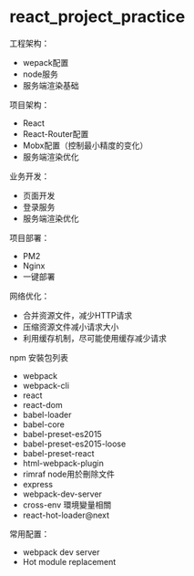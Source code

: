 # react_project_practice

工程架构：

* wepack配置
* node服务
* 服务端渲染基础

项目架构：

* React
* React-Router配置
* Mobx配置（控制最小精度的变化）
* 服务端渲染优化

业务开发：

* 页面开发
* 登录服务
* 服务端渲染优化

项目部署：

* PM2
* Nginx
* 一键部署

网络优化：

* 合并资源文件，减少HTTP请求
* 压缩资源文件减小请求大小
* 利用缓存机制，尽可能使用缓存减少请求


npm 安裝包列表

* webpack
* webpack-cli
* react
* react-dom
* babel-loader
* babel-core
* babel-preset-es2015
* babel-preset-es2015-loose
* babel-preset-react
* html-webpack-plugin
* rimraf node用於刪除文件
* express
* webpack-dev-server
* cross-env 環境變量相關
* react-hot-loader@next

常用配置：

* webpack dev server
* Hot module replacement
